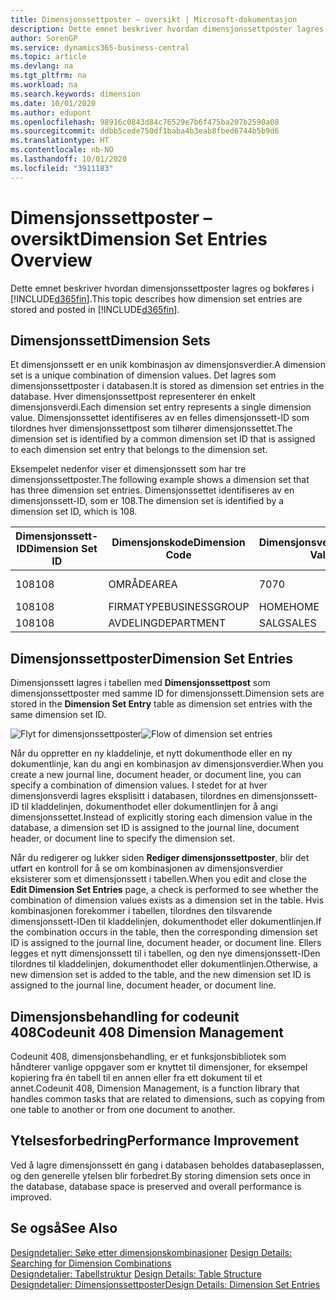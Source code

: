 ```yaml
---
title: Dimensjonssettposter – oversikt | Microsoft-dokumentasjon
description: Dette emnet beskriver hvordan dimensjonssettposter lagres og bokføres i Dynamics 365.
author: SorenGP
ms.service: dynamics365-business-central
ms.topic: article
ms.devlang: na
ms.tgt_pltfrm: na
ms.workload: na
ms.search.keywords: dimension
ms.date: 10/01/2020
ms.author: edupont
ms.openlocfilehash: 98916c0843d84c76529e7b6f475ba207b2590a08
ms.sourcegitcommit: ddbb5cede750df1baba4b3eab8fbed6744b5b9d6
ms.translationtype: HT
ms.contentlocale: nb-NO
ms.lasthandoff: 10/01/2020
ms.locfileid: "3911183"
---
```

# <a name="dimension-set-entries-overview"></a><span data-ttu-id="74c65-103">Dimensjonssettposter – oversikt</span><span class="sxs-lookup"><span data-stu-id="74c65-103">Dimension Set Entries Overview</span></span>
<span data-ttu-id="74c65-104">Dette emnet beskriver hvordan dimensjonssettposter lagres og bokføres i [!INCLUDE[d365fin](includes/d365fin_md.md)].</span><span class="sxs-lookup"><span data-stu-id="74c65-104">This topic describes how dimension set entries are stored and posted in [!INCLUDE[d365fin](includes/d365fin_md.md)].</span></span>  

## <a name="dimension-sets"></a><span data-ttu-id="74c65-105">Dimensjonssett</span><span class="sxs-lookup"><span data-stu-id="74c65-105">Dimension Sets</span></span>  
<span data-ttu-id="74c65-106">Et dimensjonssett er en unik kombinasjon av dimensjonsverdier.</span><span class="sxs-lookup"><span data-stu-id="74c65-106">A dimension set is a unique combination of dimension values.</span></span> <span data-ttu-id="74c65-107">Det lagres som dimensjonssettposter i databasen.</span><span class="sxs-lookup"><span data-stu-id="74c65-107">It is stored as dimension set entries in the database.</span></span> <span data-ttu-id="74c65-108">Hver dimensjonssettpost representerer én enkelt dimensjonsverdi.</span><span class="sxs-lookup"><span data-stu-id="74c65-108">Each dimension set entry represents a single dimension value.</span></span> <span data-ttu-id="74c65-109">Dimensjonssettet identifiseres av en felles dimensjonssett-ID som tilordnes hver dimensjonssettpost som tilhører dimensjonssettet.</span><span class="sxs-lookup"><span data-stu-id="74c65-109">The dimension set is identified by a common dimension set ID that is assigned to each dimension set entry that belongs to the dimension set.</span></span>  

<span data-ttu-id="74c65-110">Eksempelet nedenfor viser et dimensjonssett som har tre dimensjonssettposter.</span><span class="sxs-lookup"><span data-stu-id="74c65-110">The following example shows a dimension set that has three dimension set entries.</span></span> <span data-ttu-id="74c65-111">Dimensjonssettet identifiseres av en dimensjonssett-ID, som er 108.</span><span class="sxs-lookup"><span data-stu-id="74c65-111">The dimension set is identified by a dimension set ID, which is 108.</span></span>  

|<span data-ttu-id="74c65-112">Dimensjonssett-ID</span><span class="sxs-lookup"><span data-stu-id="74c65-112">Dimension Set ID</span></span>|<span data-ttu-id="74c65-113">Dimensjonskode</span><span class="sxs-lookup"><span data-stu-id="74c65-113">Dimension Code</span></span>|<span data-ttu-id="74c65-114">Dimensjonsverdikode</span><span class="sxs-lookup"><span data-stu-id="74c65-114">Dimension Value Code</span></span>|<span data-ttu-id="74c65-115">Navn på dimensjonsverdi</span><span class="sxs-lookup"><span data-stu-id="74c65-115">Dimension Value Name</span></span>|  
|----------------------|--------------------|--------------------------|--------------------------|  
|<span data-ttu-id="74c65-116">108</span><span class="sxs-lookup"><span data-stu-id="74c65-116">108</span></span>|<span data-ttu-id="74c65-117">OMRÅDE</span><span class="sxs-lookup"><span data-stu-id="74c65-117">AREA</span></span>|<span data-ttu-id="74c65-118">70</span><span class="sxs-lookup"><span data-stu-id="74c65-118">70</span></span>|<span data-ttu-id="74c65-119">Amerika – nord</span><span class="sxs-lookup"><span data-stu-id="74c65-119">America North</span></span>|  
|<span data-ttu-id="74c65-120">108</span><span class="sxs-lookup"><span data-stu-id="74c65-120">108</span></span>|<span data-ttu-id="74c65-121">FIRMATYPE</span><span class="sxs-lookup"><span data-stu-id="74c65-121">BUSINESSGROUP</span></span>|<span data-ttu-id="74c65-122">HOME</span><span class="sxs-lookup"><span data-stu-id="74c65-122">HOME</span></span>|<span data-ttu-id="74c65-123">Hjem</span><span class="sxs-lookup"><span data-stu-id="74c65-123">Home</span></span>|  
|<span data-ttu-id="74c65-124">108</span><span class="sxs-lookup"><span data-stu-id="74c65-124">108</span></span>|<span data-ttu-id="74c65-125">AVDELING</span><span class="sxs-lookup"><span data-stu-id="74c65-125">DEPARTMENT</span></span>|<span data-ttu-id="74c65-126">SALG</span><span class="sxs-lookup"><span data-stu-id="74c65-126">SALES</span></span>|<span data-ttu-id="74c65-127">Salg</span><span class="sxs-lookup"><span data-stu-id="74c65-127">Sales</span></span>|  

## <a name="dimension-set-entries"></a><span data-ttu-id="74c65-128">Dimensjonssettposter</span><span class="sxs-lookup"><span data-stu-id="74c65-128">Dimension Set Entries</span></span>  
<span data-ttu-id="74c65-129">Dimensjonssett lagres i tabellen med **Dimensjonssettpost** som dimensjonssettposter med samme ID for dimensjonssett.</span><span class="sxs-lookup"><span data-stu-id="74c65-129">Dimension sets are stored in the **Dimension Set Entry** table as dimension set entries with the same dimension set ID.</span></span>  

<span data-ttu-id="74c65-130">![Flyt for dimensjonssettposter](media/dimensionentrynav7.png "Flyt for dimensjonssettposter")</span><span class="sxs-lookup"><span data-stu-id="74c65-130">![Flow of dimension set entries](media/dimensionentrynav7.png "Flow of dimension set entries")</span></span>  

<span data-ttu-id="74c65-131">Når du oppretter en ny kladdelinje, et nytt dokumenthode eller en ny dokumentlinje, kan du angi en kombinasjon av dimensjonsverdier.</span><span class="sxs-lookup"><span data-stu-id="74c65-131">When you create a new journal line, document header, or document line, you can specify a combination of dimension values.</span></span> <span data-ttu-id="74c65-132">I stedet for at hver dimensjonsverdi lagres eksplisitt i databasen, tilordnes en dimensjonssett-ID til kladdelinjen, dokumenthodet eller dokumentlinjen for å angi dimensjonssettet.</span><span class="sxs-lookup"><span data-stu-id="74c65-132">Instead of explicitly storing each dimension value in the database, a dimension set ID is assigned to the journal line, document header, or document line to specify the dimension set.</span></span>  

<span data-ttu-id="74c65-133">Når du redigerer og lukker siden **Rediger dimensjonssettposter**, blir det utført en kontroll for å se om kombinasjonen av dimensjonsverdier eksisterer som et dimensjonssett i tabellen.</span><span class="sxs-lookup"><span data-stu-id="74c65-133">When you edit and close the **Edit Dimension Set Entries** page, a check is performed to see whether the combination of dimension values exists as a dimension set in the table.</span></span> <span data-ttu-id="74c65-134">Hvis kombinasjonen forekommer i tabellen, tilordnes den tilsvarende dimensjonssett-IDen til kladdelinjen, dokumenthodet eller dokumentlinjen.</span><span class="sxs-lookup"><span data-stu-id="74c65-134">If the combination occurs in the table, then the corresponding dimension set ID is assigned to the journal line, document header, or document line.</span></span> <span data-ttu-id="74c65-135">Ellers legges et nytt dimensjonssett til i tabellen, og den nye dimensjonssett-IDen tilordnes til kladdelinjen, dokumenthodet eller dokumentlinjen.</span><span class="sxs-lookup"><span data-stu-id="74c65-135">Otherwise, a new dimension set is added to the table, and the new dimension set ID is assigned to the journal line, document header, or document line.</span></span>

## <a name="codeunit-408-dimension-management"></a><span data-ttu-id="74c65-136">Dimensjonsbehandling for codeunit 408</span><span class="sxs-lookup"><span data-stu-id="74c65-136">Codeunit 408 Dimension Management</span></span>
<span data-ttu-id="74c65-137">Codeunit 408, dimensjonsbehandling, er et funksjonsbibliotek som håndterer vanlige oppgaver som er knyttet til dimensjoner, for eksempel kopiering fra én tabell til en annen eller fra ett dokument til et annet.</span><span class="sxs-lookup"><span data-stu-id="74c65-137">Codeunit 408, Dimension Management, is a function library that handles common tasks that are related to dimensions, such as copying from one table to another or from one document to another.</span></span>

## <a name="performance-improvement"></a><span data-ttu-id="74c65-138">Ytelsesforbedring</span><span class="sxs-lookup"><span data-stu-id="74c65-138">Performance Improvement</span></span>  
<span data-ttu-id="74c65-139">Ved å lagre dimensjonssett én gang i databasen beholdes databaseplassen, og den generelle ytelsen blir forbedret.</span><span class="sxs-lookup"><span data-stu-id="74c65-139">By storing dimension sets once in the database, database space is preserved and overall performance is improved.</span></span>  

## <a name="see-also"></a><span data-ttu-id="74c65-140">Se også</span><span class="sxs-lookup"><span data-stu-id="74c65-140">See Also</span></span>  
<span data-ttu-id="74c65-141">[Designdetaljer: Søke etter dimensjonskombinasjoner](design-details-searching-for-dimension-combinations.md) </span><span class="sxs-lookup"><span data-stu-id="74c65-141">[Design Details: Searching for Dimension Combinations](design-details-searching-for-dimension-combinations.md) </span></span>  
<span data-ttu-id="74c65-142">[Designdetaljer: Tabellstruktur](design-details-table-structure.md) </span><span class="sxs-lookup"><span data-stu-id="74c65-142">[Design Details: Table Structure](design-details-table-structure.md) </span></span>  
[<span data-ttu-id="74c65-143">Designdetaljer: Dimensjonssettposter</span><span class="sxs-lookup"><span data-stu-id="74c65-143">Design Details: Dimension Set Entries</span></span>](design-details-dimension-set-entries.md)   
